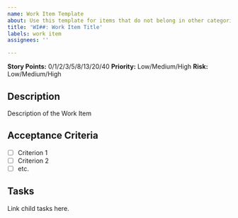 ```yaml
---
name: Work Item Template
about: Use this template for items that do not belong in other categories
title: 'WI##: Work Item Title'
labels: work item
assignees: ''

---
```


**Story Points:** 0/1/2/3/5/8/13/20/40
**Priority:** Low/Medium/High
**Risk:** Low/Medium/High

## Description
Description of the Work Item

## Acceptance Criteria
- [ ] Criterion 1
- [ ] Criterion 2
- [ ] etc.

## Tasks
Link child tasks here.
